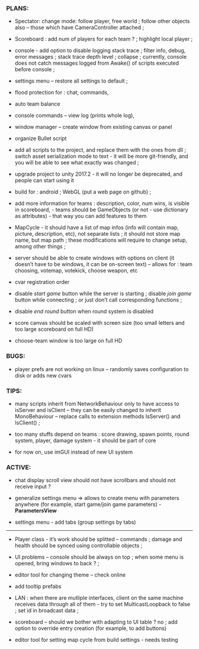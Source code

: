 
### PLANS:

- Spectator: change mode: follow player, free world ; follow other objects also – those which have CameraController attached ;

- Scoreboard : add num of players for each team ? ; highlight local player ;

- console - add option to disable logging stack trace ; filter info, debug, error messages ; stack trace depth level ; collapse ; currently, console does not catch messages logged from Awake() of scripts executed before console ;

- settings menu – restore all settings to default ; 

- flood protection for : chat, commands, 

- auto team balance

- console commands – view log (prints whole log), 

- window manager – create window from existing canvas or panel

- organize Bullet script

- add all scripts to the project, and replace them with the ones from dll ; switch asset serialization mode to text - it will be more git-friendly, and you will be able to see what exactly was changed ;

- upgrade project to unity 2017.2 - it will no longer be deprecated, and people can start using it

- build for : android ; WebGL (put a web page on github) ;

- add more information for teams : description, color, num wins, is visible in scoreboard, - teams should be GameObjects (or not - use dictionary as attributes) - that way you can add features to them

- MapCycle - it should have a list of map infos (info will contain map, picture, description, etc), not separate lists ; it should not store map name, but map path ; these modifications will require to change setup, among other things ;

- server should be able to create windows with options on client (it doesn’t have to be windows, it can be on-screen text) – allows for : team choosing, votemap, votekick, choose weapon, etc

- cvar registration order

- disable *start game* button while the server is starting ; disable *join game* button while connecting ; or just don’t call corresponding functions ;

- disable *end round* button when round system is disabled

- score canvas should be scaled with screen size (too small letters and too large scoreboard on full HD)

- choose-team window is too large on full HD


### BUGS:

- player prefs are not working on linux – randomly saves configuration to disk or adds new cvars


### TIPS:

- many scripts inherit from NetworkBehaviour only to have access to isServer and isClient – they can be easily changed to inherit MonoBehaviour – replace calls to extension methods IsServer() and IsClient() ;

- too many stuffs depend on teams : score drawing, spawn points, round system, player, damage system - it should be part of core

- for now on, use imGUI instead of new UI system


### ACTIVE:

- chat display scroll view should not have scrollbars and should not receive input ?

- generalize settings menu => allows to create menu with parameters anywhere (for example, start game/join game parameters) - **ParametersView**

- settings menu - add tabs (group settings by tabs)

***

- Player class - it’s work should be splitted – commands ; damage and health should be synced using controllable objects ;

- UI problems – console should be always on top ; when some menu is opened, bring windows to back ? ;

- editor tool for changing theme – check online

- add tooltip prefabs

- LAN : when there are mutliple interfaces, client on the same machine receives data through all of them - try to set MulticastLoopback to false ; set id in broadcast data ;

- scoreboard – should we bother with adapting to UI table ? no ; add option to override entry creation (for example, to add buttons)

- editor tool for setting map cycle from build settings - needs testing


<br>
<br>



